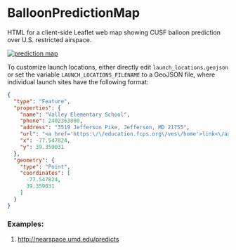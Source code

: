 # BalloonPredictionMap
HTML for a client-side Leaflet web map showing CUSF balloon prediction over U.S. restricted airspace.

[![prediction map](https://i.imgur.com/0ORhXjd.png)](http://nearspace.umd.edu/predicts)

To customize launch locations, either directly edit `launch_locations.geojson` 
or set the variable `LAUNCH_LOCATIONS_FILENAME` to a GeoJSON file, where individual launch sites have the following format:
```json
{
  "type": "Feature",
  "properties": {
    "name": "Valley Elementary School",
    "phone": 2402363000,
    "address": "3519 Jefferson Pike, Jefferson, MD 21755",
    "url": "<a href='https:\/\/education.fcps.org\/ves\/home'>link<\/a>",
    "x": -77.547824,
    "y": 39.359031
  },
  "geometry": {
    "type": "Point",
    "coordinates": [
      -77.547824,
      39.359031
    ]
  }
}
```

### Examples:
1. http://nearspace.umd.edu/predicts 
